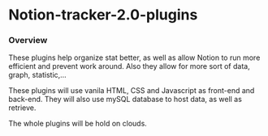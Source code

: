# Notion-tracker-2.0-plugins

### Overview
These plugins help organize stat better, as well as allow Notion to run more efficient and prevent work around. Also they allow for more sort of data, graph, statistic,...

These plugins will use vanila HTML, CSS and Javascript as front-end and back-end. They will also use mySQL database to host data, as well as retrieve. 

The whole plugins will be hold on clouds.

